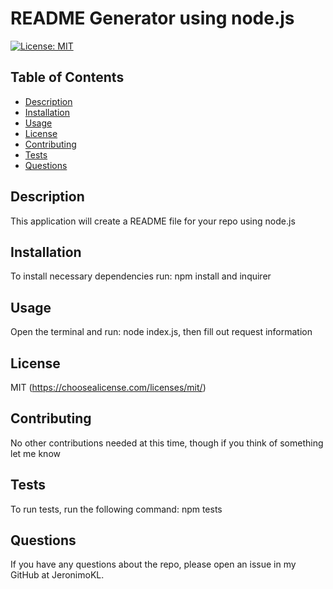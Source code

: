 # README Generator using node.js

[![License: MIT](https://img.shields.io/badge/License-MIT-yellow.svg)](https://opensource.org/licenses/MIT)

## Table of Contents
 - [Description](#description)
 - [Installation](#installation)
 - [Usage](#usage)
 - [License](#license)
 - [Contributing](#contributing)
 - [Tests](#tests)
 - [Questions](#questions)

## Description
 This application will create a README file for your repo using node.js

## Installation
 To install necessary dependencies run: npm install and inquirer

## Usage
 Open the terminal and run: node index.js, then fill out request information

## License
 MIT
 (https://choosealicense.com/licenses/mit/)
 
## Contributing
 No other contributions needed at this time, though if you think of something let me know
 
## Tests
 To run tests, run the following command: npm tests

## Questions
 If you have any questions about the repo, please open an issue in my GitHub at JeronimoKL.
